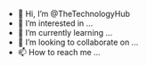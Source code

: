 - 👋 Hi, I’m @TheTechnologyHub
- 👀 I’m interested in ...
- 🌱 I’m currently learning ...
- 💞️ I’m looking to collaborate on ...
- 📫 How to reach me ...

<!---
GrupulVerde/GrupulVerde is a ✨ special ✨ repository because its `README.md` (this file) appears on your GitHub profile.
You can click the Preview link to take a look at your changes.
--->
